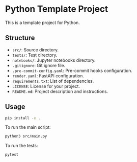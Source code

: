 # Python Template Project

This is a template project for Python.

## Structure

- `src/`: Source directory.
- `tests/`: Test directory.
- `notebooks/`: Jupyter notebooks directory.
- `.gitignore`: Git ignore file.
- `.pre-commit-config.yaml`: Pre-commit hooks configuration.
- `render.yaml`: FastAPI configuration.
- `requirements.txt`: List of dependencies.
- `LICENSE`: License for your project.
- `README.md`: Project description and instructions.

## Usage

```sh
pip install -e .
```

To run the main script:
```sh
python3 src/main.py
```

To run the tests:
```sh
pytest
```
